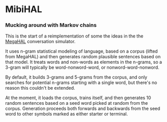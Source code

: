 # MibiHAL

### Mucking around with Markov chains

This is the start of a reimplementation of some the ideas in the the [MegaHAL](http://megahal.alioth.debian.org/)
conversation simulator.

It uses n-gram statistical modeling of language, based on a corpus (lifted from MegaHAL) and then generates random plausible
sentences based on that model. It treats words and non-words as elements in the n-grams, so a 3-gram will typically be
word-nonword-word, or nonword-word-nonword.

By default, it builds 3-grams and 5-grams from the corpus, and only searches for potential n-grams starting with a single
word, but there's no reason this couldn't be extended.

At the moment, it loads the corpus, trains itself, and then generates 10 random sentences based on a seed word picked at random from the corpus. Generation proceeds both forwards and backwards from the seed word to other symbols marked as either starter or terminal.
